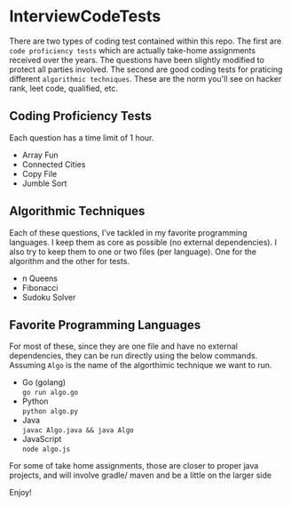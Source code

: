 # InterviewCodeTests

There are two types of coding test contained within this repo.
The first are `code proficiency tests` which are actually take-home assignments received over the years.
The questions have been slightly modified to protect all parties involved.
The second are good coding tests for praticing different `algorithmic techniques`.
These are the norm you'll see on hacker rank, leet code, qualified, etc.

## Coding Proficiency Tests

Each question has a time limit of 1 hour.

* Array Fun
* Connected Cities
* Copy File
* Jumble Sort

## Algorithmic Techniques

Each of these questions, I've tackled in my favorite programming languages.
I keep them as core as possible (no external dependencies).
I also try to keep them to one or two files (per language). One for the algorithm and the other for tests.

* n Queens
* Fibonacci
* Sudoku Solver

## Favorite Programming Languages

For most of these, since they are one file and have no external dependencies, they can be run directly using the below commands. Assuming `Algo` is the name of the algorthimic technique we want to run.

* Go (golang)  
`go run algo.go`
* Python  
`python algo.py`
* Java  
`javac Algo.java && java Algo`
* JavaScript  
`node algo.js`

For some of take home assignments, those are closer to proper java projects, and will involve gradle/ maven and be a little on the larger side

Enjoy!
